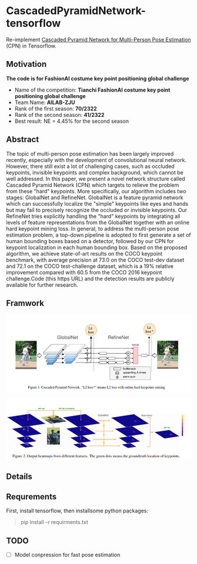 # CascadedPyramidNetwork-tensorflow

Re-implement [Cascaded Pyramid Network for Multi-Person Pose Estimation](https://arxiv.org/abs/1711.07319) (CPN) in Tensorflow.

## Motivation

**The code is for FashionAI costume key point positioning global challenge**
- Name of the competition: **Tianchi FashionAI costume key point positioning global challenge**
- Team Name: **AILAB-ZJU**
- Rank of the first season: **70/2322**
- Rank of the second season: **41/2322**
- Best result: NE = 4.45% for the second season

## Abstract

The topic of multi-person pose estimation has been largely improved recently, especially with the development of convolutional neural network. However, there still exist a lot of challenging cases, such as occluded keypoints, invisible keypoints and complex background, which cannot be well addressed. In this paper, we present a novel network structure called Cascaded Pyramid Network (CPN) which targets to relieve the problem from these "hard" keypoints. More specifically, our algorithm includes two stages: GlobalNet and RefineNet. GlobalNet is a feature pyramid network which can successfully localize the "simple" keypoints like eyes and hands but may fail to precisely recognize the occluded or invisible keypoints. Our RefineNet tries explicitly handling the "hard" keypoints by integrating all levels of feature representations from the GlobalNet together with an online hard keypoint mining loss. In general, to address the multi-person pose estimation problem, a top-down pipeline is adopted to first generate a set of human bounding boxes based on a detector, followed by our CPN for keypoint localization in each human bounding box. Based on the proposed algorithm, we achieve state-of-art results on the COCO keypoint benchmark, with average precision at 73.0 on the COCO test-dev dataset and 72.1 on the COCO test-challenge dataset, which is a 19% relative improvement compared with 60.5 from the COCO 2016 keypoint challenge.Code (this https URL) and the detection results are publicly available for further research.

## Framwork

![framwork1](framwork1.png)

![framwork2](framwork2.png)

## Details

## Requrements

First, install tensorflow, then installsome python packages:

>pip install -r requirments.txt

## TODO

- [ ] Model conpression for fast pose estimation




